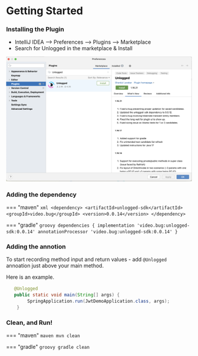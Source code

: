 # Getting Started

### Installing the Plugin

* IntelliJ IDEA --> Preferences --> Plugins --> Marketplace
* Search for Unlogged in the marketplace & Install

![](assets/images/1.png)

### Adding the dependency

=== "maven"
    ``` xml
    <dependency>
      <artifactId>unlogged-sdk</artifactId>
      <groupId>video.bug</groupId>
      <version>0.0.14</version>
    </dependency>
    ```

=== "gradle"
    ``` groovy
    dependencies
    {
        implementation 'video.bug:unlogged-sdk:0.0.14'
        annotationProcessor 'video.bug:unlogged-sdk:0.0.14'
    }
    ```

### Adding the annotion
To start recording method input and return values - add ```@Unlogged``` annoation just above your main method.

Here is an example.

```java hl_lines="1"
   @Unlogged
   public static void main(String[] args) {
        SpringApplication.run(JwtDemoApplication.class, args);
    }
```

### Clean, and Run!

=== "maven"
    ``` maven
    mvn clean
    ```

=== "gradle"
    ``` groovy
    gradle clean
    ```